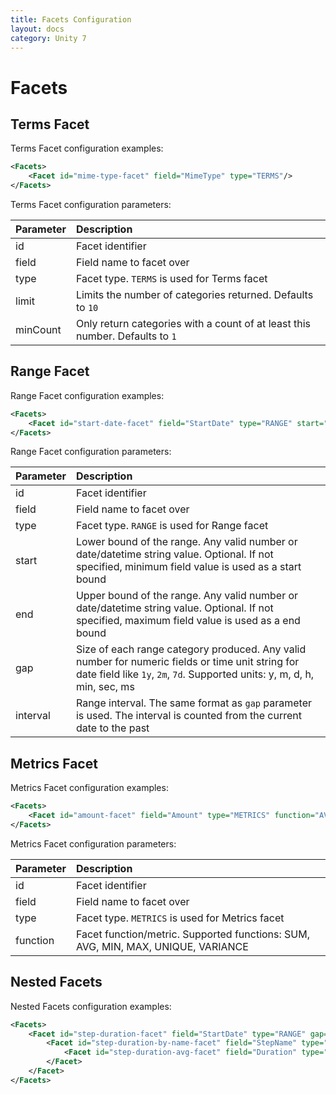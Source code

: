 ```yaml
---
title: Facets Configuration
layout: docs
category: Unity 7
---
```


# Facets

## Terms Facet

Terms Facet configuration examples:

```xml
<Facets>
    <Facet id="mime-type-facet" field="MimeType" type="TERMS"/>
</Facets>
```

Terms Facet configuration parameters:

| Parameter | Description |
|:----|:-------------------|
|id | Facet identifier |
|field | Field name to facet over |
|type | Facet type. `TERMS` is used for Terms facet |
|limit | Limits the number of categories returned. Defaults to `10` |
|minCount | Only return categories with a count of at least this number. Defaults to `1` |

## Range Facet

Range Facet configuration examples:

```xml
<Facets>
    <Facet id="start-date-facet" field="StartDate" type="RANGE" start="2020-01-01T00:00:00Z" end="2020-12-31T23:59:59Z" gap="1m"/>
</Facets>
```

Range Facet configuration parameters:

| Parameter | Description |
|:----|:-------------------|
|id | Facet identifier |
|field | Field name to facet over |
|type | Facet type. `RANGE` is used for Range facet |
|start | Lower bound of the range. Any valid number or date/datetime string value. Optional. If not specified, minimum field value is used as a start bound |
|end | Upper bound of the range. Any valid number or date/datetime string value. Optional. If not specified, maximum field value is used as a end bound |
|gap | Size of each range category produced. Any valid number for numeric fields or time unit string for date field like `1y`, `2m`, `7d`. Supported units: y, m, d, h, min, sec, ms |
|interval | Range interval. The same format as `gap` parameter is used. The interval is counted from the current date to the past |

## Metrics Facet

Metrics Facet configuration examples:

```xml
<Facets>
    <Facet id="amount-facet" field="Amount" type="METRICS" function="AVG"/>
</Facets>
```

Metrics Facet configuration parameters:

| Parameter | Description |
|:----|:-------------------|
|id | Facet identifier |
|field | Field name to facet over |
|type | Facet type. `METRICS` is used for Metrics facet |
|function | Facet function/metric. Supported functions: SUM, AVG, MIN, MAX, UNIQUE, VARIANCE |

## Nested Facets

Nested Facets configuration examples:

```xml
<Facets>
    <Facet id="step-duration-facet" field="StartDate" type="RANGE" gap="1m">
        <Facet id="step-duration-by-name-facet" field="StepName" type="TERMS">
            <Facet id="step-duration-avg-facet" field="Duration" type="METRICS" function="AVG"/>
        </Facet>
    </Facet>
</Facets>
```